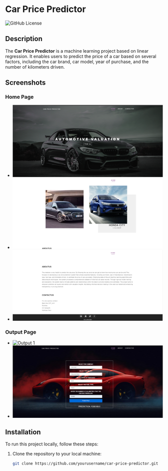 # Car Price Predictor

![GitHub License](https://img.shields.io/badge/license-MIT-blue.svg)

## Description

The **Car Price Predictor** is a machine learning project based on linear regression. It enables users to predict the price of a car based on several factors, including the car brand, car model, year of purchase, and the number of kilometers driven.

## Screenshots

### Home Page

- ![Home Page 1](/output/home1.png)
- ![Home Page 2](/output/home2.png)
- ![Home Page 3](/output/home3.png)

### Output Page

- ![Output 1](/output/output1.png)
- ![Output 2](/output/output2.png)

## Installation

To run this project locally, follow these steps:

1. Clone the repository to your local machine:

   ```bash
   git clone https://github.com/yourusername/car-price-predictor.git
